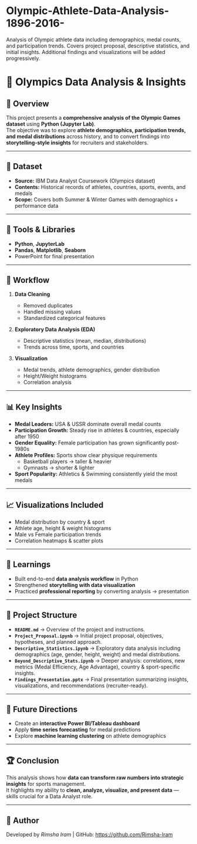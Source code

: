 # Olympic-Athlete-Data-Analysis-1896-2016-
Analysis of Olympic athlete data including demographics, medal counts, and participation trends. Covers project proposal, descriptive statistics, and initial insights. Additional findings and visualizations will be added progressively.
# 🏅 Olympics Data Analysis & Insights

## 🔎 Overview
This project presents a **comprehensive analysis of the Olympic Games dataset** using **Python (Jupyter Lab)**.  
The objective was to explore **athlete demographics, participation trends, and medal distributions** across history, and to convert findings into **storytelling-style insights** for recruiters and stakeholders.  

---

## 📂 Dataset
- **Source:** IBM Data Analyst Coursework (Olympics dataset)  
- **Contents:** Historical records of athletes, countries, sports, events, and medals  
- **Scope:** Covers both Summer & Winter Games with demographics + performance data  

---

## 🚀 Tools & Libraries
- **Python**, **JupyterLab**
- **Pandas**, **Matplotlib**, **Seaborn**
- PowerPoint for final presentation

---

## 📌 Workflow
1. **Data Cleaning**
   - Removed duplicates  
   - Handled missing values  
   - Standardized categorical features  

2. **Exploratory Data Analysis (EDA)**
   - Descriptive statistics (mean, median, distributions)  
   - Trends across time, sports, and countries  

3. **Visualization**
   - Medal trends, athlete demographics, gender distribution  
   - Height/Weight histograms  
   - Correlation analysis  

---

## 📊 Key Insights
- **Medal Leaders:** USA & USSR dominate overall medal counts  
- **Participation Growth:** Steady rise in athletes & countries, especially after 1950  
- **Gender Equality:** Female participation has grown significantly post-1980s  
- **Athlete Profiles:** Sports show clear physique requirements  
  - Basketball players → taller & heavier  
  - Gymnasts → shorter & lighter  
- **Sport Popularity:** Athletics & Swimming consistently yield the most medals  

---

## 📈 Visualizations Included
- Medal distribution by country & sport  
- Athlete age, height & weight histograms  
- Male vs Female participation trends  
- Correlation heatmaps & scatter plots  

---

## 🚀 Learnings
- Built end-to-end **data analysis workflow** in Python  
- Strengthened **storytelling with data visualization**  
- Practiced **professional reporting** by converting analysis → presentation  

---

## 📂 Project Structure

- **`README.md`** → Overview of the project and instructions.  
- **`Project_Proposal.ipynb`** → Initial project proposal, objectives, hypotheses, and planned approach.  
- **`Descriptive_Statistics.ipynb`** → Exploratory data analysis including demographics (age, gender, height, weight) and medal distributions.  
- **`Beyond_Descriptive_Stats.ipynb`** → Deeper analysis: correlations, new metrics (Medal Efficiency, Age Advantage), country & sport-specific insights.  
- **`Findings_Presentation.pptx`** → Final presentation summarizing insights, visualizations, and recommendations (recruiter-ready).  

---

## 🎯 Future Directions
- Create an **interactive Power BI/Tableau dashboard**  
- Apply **time series forecasting** for medal predictions  
- Explore **machine learning clustering** on athlete demographics  

---

## 🏆 Conclusion
This analysis shows how **data can transform raw numbers into strategic insights** for sports management.  
It highlights my ability to **clean, analyze, visualize, and present data** — skills crucial for a Data Analyst role.  

---

## 📧 Author
Developed by *Rimsha Iram* | GitHub: https://github.com/Rimsha-Iram
